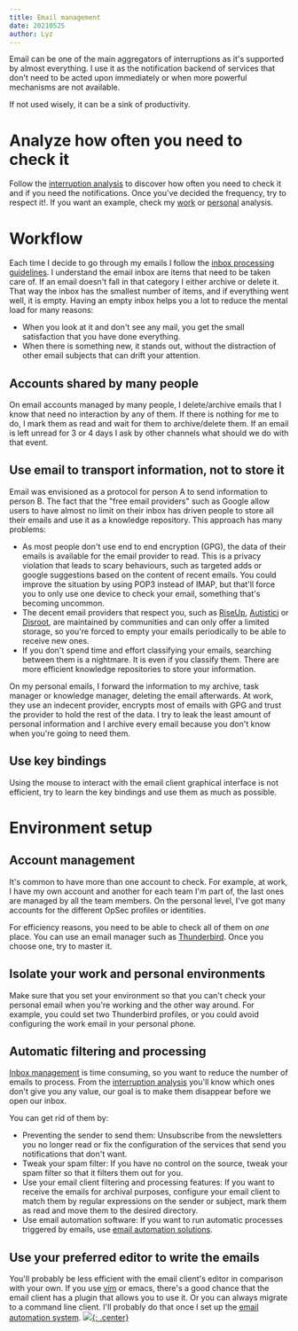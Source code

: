 ```yaml
---
title: Email management
date: 20210525
author: Lyz
---
```


Email can be one of the main aggregators of interruptions as it's
supported by almost everything. I use it as the notification backend of services that
don't need to be acted upon immediately or when more powerful mechanisms are not
available.

If not used wisely, it can be a sink of productivity.

# Analyze how often you need to check it

Follow the [interruption
analysis](interruption_management.md#interruption-analysis) to discover how
often you need to check it and if you need the notifications. Once you've
decided the frequency, try to respect it!. If you want an example, check my
[work](work_interruption_analysis.md#emails) or
[personal](personal_interruption_analysis.md#emails) analysis.

# Workflow

Each time I decide to go through my emails I follow the [inbox processing
guidelines](task_tools.md#inbox). I understand the email inbox are items
that need to be taken care of. If an email doesn't fall in that category I either
archive or delete it. That way the inbox has the smallest number of items, and
if everything went well, it is empty. Having an empty inbox helps you a lot to
reduce the mental load for many reasons:

* When you look at it and don't see any mail, you get the small satisfaction
    that you have done everything.
* When there is something new, it stands out, without the distraction of other
    email subjects that can drift your attention.

## Accounts shared by many people

On email accounts managed by many people, I delete/archive emails that I know
that need no interaction by any of them. If there is nothing for me to do,
I mark them as read and wait for them to archive/delete them. If an email is
left unread for 3 or 4 days I ask by other channels what should we do with that
event.

## Use email to transport information, not to store it

Email was envisioned as a protocol for person A to send information to person B.
The fact that the "free email providers" such as Google allow users to have
almost no limit on their inbox has driven people to store all their emails and
use it as a knowledge repository. This approach has many problems:

* As most people don't use end to end encryption (GPG), the data of their emails
    is available for the email provider to read. This is a privacy violation
    that leads to scary behaviours, such as targeted adds or google suggestions
    based on the content of recent emails. You could improve the situation by
    using POP3 instead of IMAP, but that'll force you to only use one device to
    check your email, something that's becoming uncommon.
* The decent email providers that respect you, such as [RiseUp](https://riseup.net/),
    [Autistici](https://www.autistici.org/) or
    [Disroot](https://disroot.org/en), are maintained by communities and can
    only offer a limited storage, so you're forced to empty your emails
    periodically to be able to receive new ones.
* If you don't spend time and effort classifying your emails, searching between
    them is a nightmare. It is even if you classify them. There are more
    efficient knowledge repositories to store your information.

On my personal emails, I forward the information to my archive, task manager or
knowledge manager, deleting the email afterwards. At work, they use an indecent
provider, encrypts most of emails with GPG and trust the provider to hold the
rest of the data. I try to leak the least amount of personal information and
I archive every email because you don't know when you're going to need them.

## Use key bindings

Using the mouse to interact with the email client graphical interface is not
efficient, try to learn the key bindings and use them as much as possible.

# Environment setup

## Account management

It's common to have more than one account to check. For example, at work, I have
my own account and another for each team I'm part of, the last ones are managed
by all the team members. On the personal level, I've got many accounts for the
different OpSec profiles or identities.

For efficiency reasons, you need to be able to check all of them on *one* place.
You can use an email manager such as
[Thunderbird](https://www.thunderbird.net/). Once you choose one, try to master
it.

## Isolate your work and personal environments

Make sure that you set your environment so that you can't check your personal
email when you're working and the other way around. For example, you could set
two Thunderbird profiles, or you could avoid configuring the work email in your
personal phone.

## Automatic filtering and processing

[Inbox management](#workflow) is time consuming, so you want to reduce
the number of emails to process. From the [interruption
analysis](interruption_management.md#interruption-analysis) you'll know which
ones don't give you any value, our goal is to make them disappear before we open
our inbox.

You can get rid of them by:

* Preventing the sender to send them: Unsubscribe from the newsletters you no
    longer read or fix the configuration of the services that send you
    notifications that don't want.
* Tweak your spam filter: If you have no control on the source, tweak your spam
    filter so that it filters them out for you.
* Use your email client filtering and processing features: If you want to
    receive the emails for archival purposes, configure your email client to
    match them by regular expressions on the sender or subject, mark them as
    read and move them to the desired directory.
* Use email automation software: If you want to run automatic processes
    triggered by emails, use [email automation
    solutions](projects.md#automate-email-management).

## Use your preferred editor to write the emails

You'll probably be less efficient with the email client's editor in comparison
with your own. If you use [vim](vim.md) or emacs, there's a good chance that the
email client has a plugin that allows you to use it. Or you can always migrate
to a command line client. I'll probably do that once I set up the [email
automation system](projects.md#automate-email-management).
[![](not-by-ai.svg){: .center}](https://notbyai.fyi)
